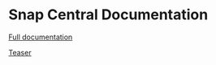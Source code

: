 # Snap Central Documentation

[Full documentation](https://carboniq-dev.github.io/docs/)

[Teaser](https://www.youtube.com/watch?v=WuYTlhWh9xs/)
